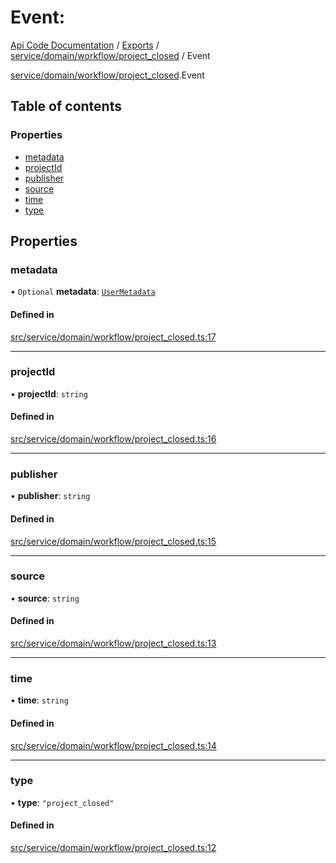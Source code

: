 # Event: 
 
[Api Code Documentation](../README.md) / [Exports](../modules.md) / [service/domain/workflow/project\_closed](../modules/service_domain_workflow_project_closed.md) / Event

[service/domain/workflow/project\_closed](../modules/service_domain_workflow_project_closed.md).Event

## Table of contents

### Properties

- [metadata](service_domain_workflow_project_closed.Event.md#metadata)
- [projectId](service_domain_workflow_project_closed.Event.md#projectid)
- [publisher](service_domain_workflow_project_closed.Event.md#publisher)
- [source](service_domain_workflow_project_closed.Event.md#source)
- [time](service_domain_workflow_project_closed.Event.md#time)
- [type](service_domain_workflow_project_closed.Event.md#type)

## Properties

### metadata

• `Optional` **metadata**: [`UserMetadata`](../modules/service_domain_metadata.md#usermetadata)

#### Defined in

[src/service/domain/workflow/project_closed.ts:17](https://github.com/openkfw/TruBudget/blob/3cf6626/api/src/service/domain/workflow/project_closed.ts#L17)

___

### projectId

• **projectId**: `string`

#### Defined in

[src/service/domain/workflow/project_closed.ts:16](https://github.com/openkfw/TruBudget/blob/3cf6626/api/src/service/domain/workflow/project_closed.ts#L16)

___

### publisher

• **publisher**: `string`

#### Defined in

[src/service/domain/workflow/project_closed.ts:15](https://github.com/openkfw/TruBudget/blob/3cf6626/api/src/service/domain/workflow/project_closed.ts#L15)

___

### source

• **source**: `string`

#### Defined in

[src/service/domain/workflow/project_closed.ts:13](https://github.com/openkfw/TruBudget/blob/3cf6626/api/src/service/domain/workflow/project_closed.ts#L13)

___

### time

• **time**: `string`

#### Defined in

[src/service/domain/workflow/project_closed.ts:14](https://github.com/openkfw/TruBudget/blob/3cf6626/api/src/service/domain/workflow/project_closed.ts#L14)

___

### type

• **type**: ``"project_closed"``

#### Defined in

[src/service/domain/workflow/project_closed.ts:12](https://github.com/openkfw/TruBudget/blob/3cf6626/api/src/service/domain/workflow/project_closed.ts#L12)

